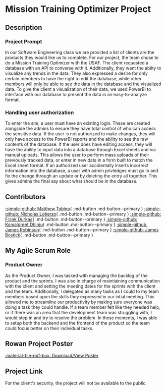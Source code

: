 # Mission Training Optimizer Project

## Description
### Project Prompt
In our Software Engineering class we are provided a list of clients are the products they would like us to complete. For our project, the team chose to do a Mission Training Optimizer with the USAF. The client requested a database with an API to converse with it. Additionally, they want the abilty to visualize any trends in the data. They also expressed a desire for only certain members to have the right to edit the database, while other members will only be able to see the data in the database and the visualized data. To give the client a visualization of their data, we used PowerBI to interface with our database to present the data in an easy-to-analyze format. 
### Handling user authorization
To enter the site, a user must have an existing login. These are created alongside the admins to ensure they have total control of who can access the sensitive data. If the user is not authorized to make changes, they will only have access to the PowerBI reports and the ability to see the raw contents of the database. If the user does have editing access, they will have the ability to input data into a database through Excel sheets and via manual uploads. This allows the user to perform mass uploads of their previously tracked data, or enter in new data in a form built to match the Excel sheet format. If an authorized user accidentally inserts incorrect information into the database, a user with admin privledges must go in and fix the change through an update or by deleting the entry all together. This gives admins the final say about what should be in the database. 
## Contributors
[:simple-github: Matthew Tobino](https://github.com/mtobino){ .md-button .md-button--primary }
[:simple-github: Nicholas Lotierzo](https://github.com/lotier95){ .md-button .md-button--primary }
[:simple-github: Frank Durkas](https://github.com/FrankD12){ .md-button .md-button--primary }
[:simple-github: Komalpreet Dhinju](https://github.com/kdhinju29){ .md-button .md-button--primary }
[:simple-github: James Robinson](https://github.com/jrobinson57){ .md-button .md-button--primary }
[:simple-github: James Bostick](#){ .md-button .md-button--primary }

## My Agile Scrum Role
### Product Owner
As the Product Owner, I was tasked with managing the backlog of the product and the sprints. I was also in charge of maintiaining communication with the client and setting the meeting dates for the sprints with the client and the team. Additionally, I delegated as many tasks as I could to my team members based upon the skills they expressed in our intial meeting. This allowed me to streamline our productivity by making sure everyone was doing a task they could handle. If a team member felt like they needed help, or if there was an area that the development team was struggling with, I would step in and try to resolve the problem. In these moments, I was able to setup both the backend and the frontend of the product so the team could focus better on their individual tasks.
## Rowan Project Poster
[:material-file-pdf-box: Download/View Poster](../../pdfs/Software_Engineering_Poster.pdf)
## Project Link
For the client's security, the project will not be available to the public.
